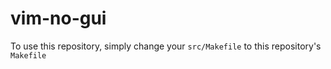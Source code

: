 # vim-no-gui

To use this repository, simply change your `src/Makefile` to this repository's `Makefile`
